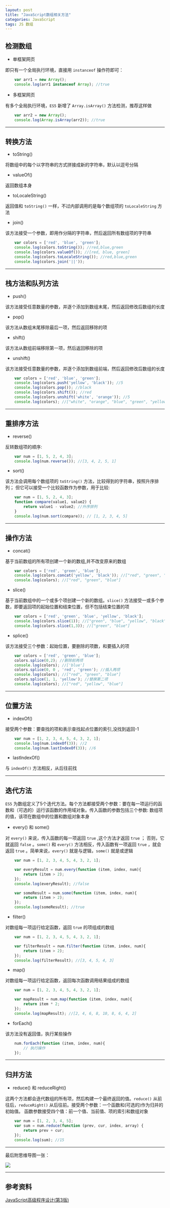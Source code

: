 ```yaml
---
layout: post
title: "JavaScript数组相关方法"
categories: JavaScript
tags: JS 数组 
---
```


## 检测数组

* 单框架网页

即只有一个全局执行环境，直接用 `instanceof` 操作符即可：

```js
    var arr1 = new Array();
    console.log(arr1 instanceof Array); //true
```

* 多框架网页

有多个全局执行环境，`ES5` 新增了 `Array.isArray()` 方法检测，推荐这样做

```js
    var arr2 = new Array();
    console.log(Array.isArray(arr2)); //true
```

---

## 转换方法

* toString()

将数组中的每个以字符串的方式拼接成新的字符串，默认以逗号分隔

* valueOf()

返回数组本身

* toLocaleString()

返回值和 `toString()` 一样，不过内部调用的是每个数组项的 `toLocaleString` 方法

* join()

该方法接受一个参数，即用作分隔的字符串，然后返回所有数组项的字符串

```js
    var colors = ['red', 'blue', 'green'];
    console.log(colors.toString()); //red,blue,green
    console.log(colors.valueOf()); //[red, blue, green]
    console.log(colors.toLocaleString()); //red,blue,green
    console.log(colors.join('||'));
```

---

## 栈方法和队列方法

* push() 

该方法接受任意数量的参数，并逐个添加到数组末尾，然后返回修改后数组的长度

* pop()

该方法从数组末尾移除最后一项，然后返回移除的项

* shift()

该方法从数组前端移除第一项，然后返回移除的项

* unshift()

该方法接受任意数量的参数，并逐个添加到数组前端，然后返回修改后数组的长度

```js
    var colors = ['red', 'blue', 'green'];
    console.log(colors.push('yellow', 'black')); //5
    console.log(colors.pop()); //black
    console.log(colors.shift()); //red
    console.log(colors.unshift('white', 'orange')); //5
    console.log(colors); //["white", "orange", "blue", "green", "yellow"]
```

---

## 重排序方法

* reverse()

反转数组项的顺序:

```js
    var num = [1, 5, 2, 4, 3];
    console.log(num.reverse()); //[3, 4, 2, 5, 1]
```

* sort()

该方法会调用每个数组项的 `toString()` 方法，比较得到的字符串，按照升序排列；
但它可以接受一个比较函数作为参数，用于比较:

```js
    var num = [1, 5, 2, 4, 3];
    function compare(value1, value2) {
        return value1 - value2; //升序排列
    }
    console.log(num.sort(compare)); // [1, 2, 3, 4, 5]
```

---

## 操作方法

* concat()

基于当前数组的所有项创建一个新的数组,并不改变原来的数组

```js
    var colors = ['red', 'green', 'blue'];
    console.log(colors.concat('yellow', 'black')); //["red", "green", "blue", "yellow", "black"]
    console.log(colors); //["red", "green", "blue"]
```

* slice()

基于当前数组中的一个或多个项创建一个新的数组。`slice()` 方法接受一或多个参数，即要返回项的起始位置和结束位置，但不包括结束位置的项

```js
    var colors = ['red', 'green', 'blue', 'yellow', 'black'];
    console.log(colors.slice(1)); //["green", "blue", "yellow", "black"]
    console.log(colors.slice(1,3)); //["green", "blue"]
```

* splice()

该方法接受三个参数：起始位置，要删除的项数，和要插入的项

```js
    var colors = ['red', 'green', 'blue'];
    colors.splice(0,2); //删除前两项
    console.log(colors); //['blue']
    colors.splice(0, 0 , 'red', 'green'); //插入两项
    console.log(colors); //["red", "green", "blue"]
    colors.splice(1, 1, 'yellow'); //替换第二项
    console.log(colors); //["red", "yellow", "blue"]
```

---

## 位置方法

* indexOf()

接受两个参数：要查找的项和表示查找起点位置的索引,没找到返回-1

```js
    var num = [1, 2, 3, 4, 5, 4, 3, 2, 1];
    console.log(num.indexOf(3)); //2
    console.log(num.lastIndexOf(3)); //6
```

* lastIndexOf()
 
与 `indexOf()` 方法相反，从后往前找

---

## 迭代方法

`ES5` 为数组定义了5个迭代方法。每个方法都接受两个参数：要在每一项运行的函数和（可选的）运行该函数的作用域对象。传入函数的参数包括三个参数: 数组项的值，该项在数组中的位置和数组对象本身 

* every() 和 some()

对 `every()` 来说，传入函数的每一项返回 `true` ,这个方法才返回 `true` ；
否则，它就返回 `false` 。`some()` 和 `every()` 方法相反，传入函数有一项返回 `true` ，就会返回 `true` 。简单来说，`every()` 就是与逻辑，`some()` 就是或逻辑

```js
    var num = [1, 2, 3, 4, 5, 4, 3, 2, 1];

    var everyResult = num.every(function (item, index, num){
        return (item > 2);
    });
    console.log(everyResult); //false

    var someResult = num.some(function (item, index, num){
        return (item > 2);
    });
    console.log(someResult); //true
```

* filter()

对数组每一项运行给定函数，返回 `true` 的项组成的数组

```js
    var num = [1, 2, 3, 4, 5, 4, 3, 2, 1];

    var filterResult = num.filter(function (item, index, num){
        return (item > 2);
    });
    console.log(filterResult); //[3, 4, 5, 4, 3]
```

* map()

对数组每一项运行给定函数，返回每次函数调用结果组成的数组

```js
    var num = [1, 2, 3, 4, 5, 4, 3, 2, 1];

    var mapResult = num.map(function (item, index, num){
        return item * 2;
    });
    console.log(mapResult); //[2, 4, 6, 8, 10, 8, 6, 4, 2]
```

* forEach()

该方法没有返回值，执行某些操作

```js
    num.forEach(function (item, index, num){
        // 执行操作
    });
```

---

## 归并方法

* reduce() 和 reduceRight()

这两个方法都会迭代数组的所有项，然后构建一个最终返回的值。`reduce()` 从前往后，`reduceRight()` 从后往前。接受两个参数：一个函数和(可选的)作为归并的初始值。
函数参数接受四个值：前一个值、当前值、项的索引和数组对象

```js
    var num = [1, 2, 3, 4, 5];
    var sum = num.reduce(function (prev, cur, index, array) {
        return prev + cur;
    });
    console.log(sum); //15 
```

---

最后附思维导图一张：

![](http://7xr2ek.com1.z0.glb.clouddn.com/blog%2Fimage%2FJavaScript-array.gif)

---

## 参考资料

[JavaScript高级程序设计(第3版)](https://book.douban.com/subject/10546125/)


